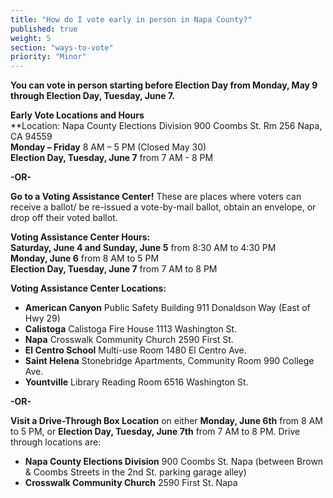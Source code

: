 ```yaml
---
title: "How do I vote early in person in Napa County?"
published: true
weight: 5
section: "ways-to-vote"
priority: "Minor"
---
```


**You can vote in person starting before Election Day from Monday, May 9 through Election Day, Tuesday, June 7.**  

**Early Vote Locations and Hours**  
  **Location: Napa County Elections Division 900 Coombs St. Rm 256 Napa, CA 94559  
  **Monday – Friday** 8 AM – 5 PM (Closed May 30)  
  **Election Day, Tuesday, June 7** from 7 AM - 8 PM  
  
**-OR-**  
  
**Go to a Voting Assistance Center!** These are places where voters can receive a ballot/ be re-issued a vote-by-mail ballot, obtain an envelope, or drop off their voted ballot.  

  **Voting Assistance Center Hours:**  
  **Saturday, June 4 and Sunday, June 5** from 8:30 AM to 4:30 PM  
  **Monday, June 6** from 8 AM to 5 PM  
  **Election Day, Tuesday, June 7** from 7 AM to 8 PM  
  
  **Voting Assistance Center Locations:**  
  - **American Canyon** Public Safety Building 911 Donaldson Way (East of Hwy 29)  
  - **Calistoga** Calistoga Fire House 1113 Washington St.  
  - **Napa** Crosswalk Community Church 2590 First St.  
  - **El Centro School** Multi-use Room 1480 El Centro Ave.  
  - **Saint Helena** Stonebridge Apartments, Community Room 990 College Ave.  
  - **Yountville** Library Reading Room 6516 Washington St.  
  
**-OR-**  

**Visit a Drive-Through Box Location** on either **Monday, June 6th** from 8 AM to 5 PM, or **Election Day, Tuesday, June 7th** from 7 AM to 8 PM. Drive through locations are:  
- **Napa County Elections Division** 900 Coombs St. Napa (between Brown & Coombs Streets in the 2nd St. parking garage alley)  
- **Crosswalk Community Church** 2590 First St. Napa  
